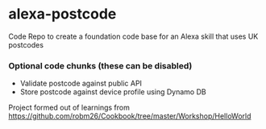 # alexa-postcode
Code Repo to create a foundation code base for an Alexa skill that uses UK postcodes

### Optional code chunks (these can be disabled)

* Validate postcode against public API
* Store postcode against device profile using Dynamo DB

Project formed out of learnings from https://github.com/robm26/Cookbook/tree/master/Workshop/HelloWorld
